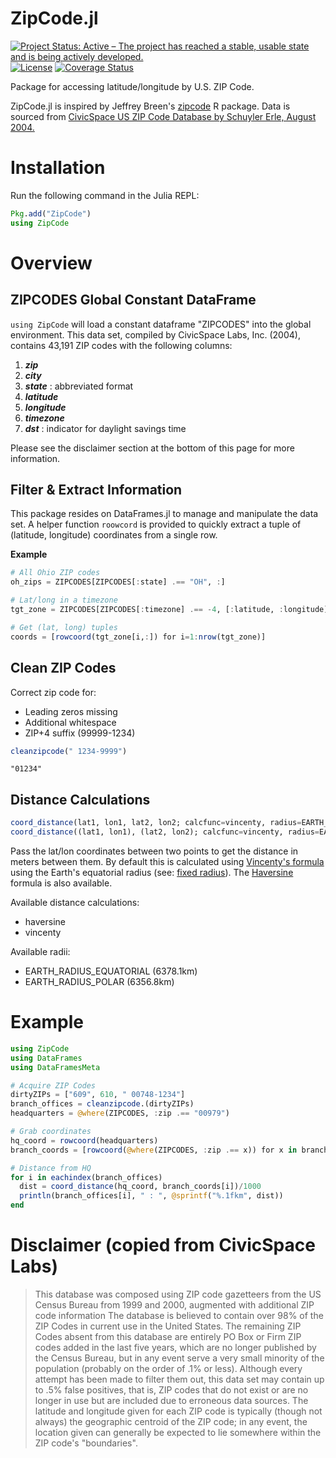 # ZipCode.jl

[![Project Status: Active – The project has reached a stable, usable state and is being actively developed.](http://www.repostatus.org/badges/latest/active.svg)](http://www.repostatus.org/#active)
[![License](http://img.shields.io/badge/license-MIT-brightgreen.svg?style=flat)](LICENSE.md)
[![Coverage Status](https://coveralls.io/repos/github/equinetic/ZipCode.jl/badge.svg?branch=master)](https://coveralls.io/github/equinetic/ZipCode.jl?branch=master)

Package for accessing latitude/longitude by U.S. ZIP Code.

ZipCode.jl is inspired by Jeffrey Breen's [zipcode](https://cran.r-project.org/web/packages/zipcode/zipcode.pdf) R package.
Data is sourced from [CivicSpace US ZIP Code Database by Schuyler Erle, August 2004.](https://boutell.com/zipcodes/)

# Installation

Run the following command in the Julia REPL:

```Julia
Pkg.add("ZipCode")
using ZipCode
```


# Overview

## ZIPCODES Global Constant DataFrame

`using ZipCode` will load a constant dataframe "ZIPCODES" into the global environment. This
data set, compiled by CivicSpace Labs, Inc. (2004), contains 43,191 ZIP codes with the following
columns:
1. ***zip***
2. ***city***
3. ***state*** : abbreviated format
4. ***latitude***
5. ***longitude***
6. ***timezone***
7. ***dst*** : indicator for daylight savings time

Please see the disclaimer section at the bottom of this page for more information.

## Filter & Extract Information

This package resides on DataFrames.jl to manage and manipulate the data set. A helper
function `roowcord` is provided to quickly extract a tuple of (latitude, longitude)
coordinates from a single row.

**Example**

```julia
# All Ohio ZIP codes
oh_zips = ZIPCODES[ZIPCODES[:state] .== "OH", :]

# Lat/long in a timezone
tgt_zone = ZIPCODES[ZIPCODES[:timezone] .== -4, [:latitude, :longitude]]

# Get (lat, long) tuples
coords = [rowcoord(tgt_zone[i,:]) for i=1:nrow(tgt_zone)]
```


## Clean ZIP Codes

Correct zip code for:
  * Leading zeros missing
  * Additional whitespace
  * ZIP+4 suffix (99999-1234)

  ```julia
  cleanzipcode(" 1234-9999")
  ```

  `"01234"`

## Distance Calculations
```julia
coord_distance(lat1, lon1, lat2, lon2; calcfunc=vincenty, radius=EARTH_RADIUS_EQUATORIAL)
coord_distance((lat1, lon1), (lat2, lon2); calcfunc=vincenty, radius=EARTH_RADIUS_EQUATORIAL)
```

Pass the lat/lon coordinates between two points to get the distance
in meters between them. By default this is calculated using [Vincenty's formula](https://en.wikipedia.org/wiki/Vincenty's_formulae) using the
Earth's equatorial radius (see: [fixed radius](https://en.wikipedia.org/wiki/Earth_radius#Fixed_radius)). The
[Haversine](https://en.wikipedia.org/wiki/Haversine_formula) formula is
also available.

Available distance calculations:

* haversine
* vincenty

Available radii:

* EARTH_RADIUS_EQUATORIAL (6378.1km)
* EARTH_RADIUS_POLAR (6356.8km)

# Example

```julia
using ZipCode
using DataFrames
using DataFramesMeta

# Acquire ZIP Codes
dirtyZIPs = ["609", 610, " 00748-1234"]
branch_offices = cleanzipcode.(dirtyZIPs)
headquarters = @where(ZIPCODES, :zip .== "00979")

# Grab coordinates
hq_coord = rowcoord(headquarters)
branch_coords = [rowcoord(@where(ZIPCODES, :zip .== x)) for x in branch_offices]

# Distance from HQ
for i in eachindex(branch_offices)
  dist = coord_distance(hq_coord, branch_coords[i])/1000
  println(branch_offices[i], " : ", @sprintf("%.1fkm", dist))
end
```

# Disclaimer (copied from CivicSpace Labs)

>  This database was composed using ZIP code gazetteers from the US Census Bureau from 1999 and 2000, augmented with additional ZIP code information The database is believed to contain over 98% of the ZIP Codes in current use in the United States. The remaining ZIP Codes absent from this database are entirely PO Box or Firm ZIP codes added in the last five years, which are no longer published by the Census Bureau, but in any event serve a very small minority of the population (probably on the order of .1% or less). Although every attempt has been made to filter them out, this data set may contain up to .5% false positives, that is, ZIP codes that do not exist or are no longer in use but are included due to erroneous data sources. The latitude and longitude given for each ZIP code is typically (though not always) the geographic centroid of the ZIP code; in any event, the location given can generally be expected to lie somewhere within the ZIP code's "boundaries".
